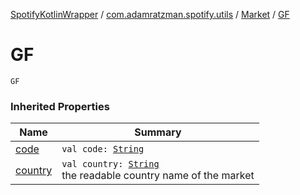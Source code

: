 [SpotifyKotlinWrapper](../../index.md) / [com.adamratzman.spotify.utils](../index.md) / [Market](index.md) / [GF](./-g-f.md)

# GF

`GF`

### Inherited Properties

| Name | Summary |
|---|---|
| [code](code.md) | `val code: `[`String`](https://kotlinlang.org/api/latest/jvm/stdlib/kotlin/-string/index.html) |
| [country](country.md) | `val country: `[`String`](https://kotlinlang.org/api/latest/jvm/stdlib/kotlin/-string/index.html)<br>the readable country name of the market |
